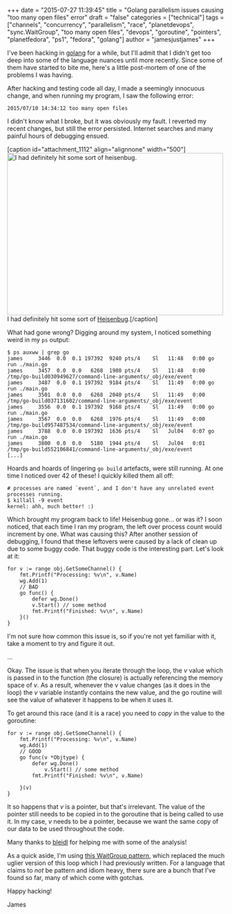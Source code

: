 +++
date = "2015-07-27 11:39:45"
title = "Golang parallelism issues causing &quot;too many open files&quot; error"
draft = "false"
categories = ["technical"]
tags = ["channels", "concurrency", "parallelism", "race", "planetdevops", "sync.WaitGroup", "too many open files", "devops", "goroutine", "pointers", "planetfedora", "ps1", "fedora", "golang"]
author = "jamesjustjames"
+++

I've been hacking in <a href="https://en.wikipedia.org/wiki/Go_%28programming_language%29">golang</a> for a while, but I'll admit that I didn't get too deep into some of the language nuances until more recently. Since some of them have started to bite me, here's a little post-mortem of one of the problems I was having.

After hacking and testing code all day, I made a seemingly innocuous change, and when running my program, I saw the following error:
```
2015/07/10 14:34:12 too many open files
```
I didn't know what I broke, but it was obviously my fault. I reverted my recent changes, but still the error persisted. Internet searches and many painful hours of debugging ensued.

[caption id="attachment_1112" align="alignnone" width="500"]<a href="https://ttboj.files.wordpress.com/2015/07/wtfmeme.png"><img class="wp-image-1112 size-full" src="https://ttboj.files.wordpress.com/2015/07/wtfmeme.png" alt="I had definitely hit some sort of heisenbug." width="500" height="375" /></a> I had definitely hit some sort of <a href="https://en.wikipedia.org/wiki/Heisenbug">Heisenbug</a>.[/caption]

What had gone wrong? Digging around my system, I noticed something weird in my <code>ps</code> output:
```
$ ps auxww | grep go
james     3446  0.0  0.1 197392  9240 pts/4    Sl   11:48   0:00 go run ./main.go
james     3457  0.0  0.0   6268  1980 pts/4    Sl   11:48   0:00 /tmp/go-build030949627/command-line-arguments/_obj/exe/event
james     3487  0.0  0.1 197392  9184 pts/4    Sl   11:49   0:00 go run ./main.go
james     3501  0.0  0.0   6268  2040 pts/4    Sl   11:49   0:00 /tmp/go-build037131602/command-line-arguments/_obj/exe/event
james     3556  0.0  0.1 197392  9168 pts/4    Sl   11:49   0:00 go run ./main.go
james     3567  0.0  0.0   6268  1976 pts/4    Sl   11:49   0:00 /tmp/go-build957487534/command-line-arguments/_obj/exe/event
james     3788  0.0  0.0 197392  1636 pts/4    Sl   Jul04   0:07 go run ./main.go
james     3800  0.0  0.0   5180  1944 pts/4    Sl   Jul04   0:01 /tmp/go-build552106841/command-line-arguments/_obj/exe/event
[...]
```
Hoards and hoards of lingering <code>go build</code> artefacts, were still running. At one time I noticed over 42 of these! I quickly killed them all off:
```
# processes are named `event`, and I don't have any unrelated event processes running.
$ killall -9 event
kernel: ahh, much better! :)
```
Which brought my program back to life! Heisenbug gone... or was it? I soon noticed, that each time I ran my program, the left over process count would increment by one. What was causing this? After another session of debugging, I found that these leftovers were caused by a lack of clean up due to some buggy code. That buggy code is the interesting part. Let's look at it:
```
for v := range obj.GetSomeChannel() {
    fmt.Printf("Processing: %v\n", v.Name)
    wg.Add(1)
    // BAD
    go func() {
        defer wg.Done()
        v.Start() // some method
        fmt.Printf("Finished: %v\n", v.Name)
    }()
}
```
I'm not sure how common this issue is, so if you're not yet familiar with it, take a moment to try and figure it out.

...

Okay. The issue is that when you iterate through the loop, the <em>v</em> value which is passed in to the function (the closure) is actually referencing the memory space of <em>v</em>. As a result, whenever the v value changes (as it does in the loop) the <em>v</em> variable instantly contains the new value, and the go routine will see the value of whatever it happens to be when it uses it.

To get around this race (and it is a race) you need to <em>copy</em> in the value to the goroutine:
```
for v := range obj.GetSomeChannel() {
    fmt.Printf("Processing: %v\n", v.Name)
    wg.Add(1)
    // GOOD
    go func(v *Objtype) {
        defer wg.Done()
            v.Start() // some method
        fmt.Printf("Finished: %v\n", v.Name)

    }(v)
}
```
It so happens that <em>v</em> is a pointer, but that's irrelevant. The value of the pointer still needs to be copied in to the goroutine that is being called to use it. In my case, <em>v</em> needs to be a pointer, because we want the same copy of our data to be used throughout the code.

Many thanks to <a href="https://twitter.com/bleidl">bleidl</a> for helping me with some of the analysis!

As a quick aside, I'm using <a href="https://machiel.me/gracefully-stopping-goroutines/">this WaitGroup pattern</a>, which replaced the much uglier version of this loop which I had previously written. For a language that claims to <em>not</em> be pattern and idiom heavy, there sure are a bunch that I've found so far, many of which come with gotchas.

Happy hacking!

James

